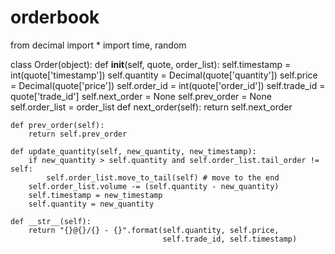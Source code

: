 # orderbook
from decimal import * 
import time, random

class Order(object):
    def __init__(self, quote, order_list):
        self.timestamp = int(quote['timestamp']) 
        self.quantity = Decimal(quote['quantity'])
        self.price = Decimal(quote['price']) 
        self.order_id = int(quote['order_id'])
        self.trade_id = quote['trade_id']
        self.next_order = None
        self.prev_order = None
        self.order_list = order_list
    def next_order(self):
        return self.next_order

    def prev_order(self):
        return self.prev_order

    def update_quantity(self, new_quantity, new_timestamp):
        if new_quantity > self.quantity and self.order_list.tail_order != self:
            self.order_list.move_to_tail(self) # move to the end
        self.order_list.volume -= (self.quantity - new_quantity) 
        self.timestamp = new_timestamp
        self.quantity = new_quantity

    def __str__(self):
        return "{}@{}/{} - {}".format(self.quantity, self.price,
                                      self.trade_id, self.timestamp)
